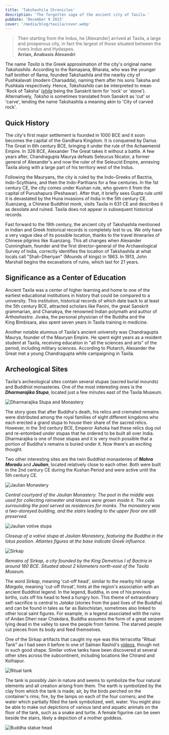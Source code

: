 ```yaml
---
title: 'Takshashila Chronicles'
description: 'The forgotten saga of the ancient city of Taxila.'
pubDate: 'December 9 2023'
cover: '/media/blog/taxila/cover.webp'
---
```


> Then starting from the Indus, he \[Alexander] arrived at Taxila, a large and prosperous city, in fact the largest of those situated between the rivers Indus and Hydaspes.  
> **Arrian, Anabasis Alexandri**

The name _Taxila_ is the Greek approximation of the city's original name _Takshashila_. According to the Ramayana, Bharata, who was the younger half brother of Rama, founded Takshashila and the nearby city of Pushkalavati (modern Charsadda), naming them after his sons Taksha and Pushkala respectively. Hence, _Takshashila_ can be interpreted to mean 'Rock of Taksha' ([_shila_](https://en.wiktionary.org/wiki/%E0%A4%B6%E0%A4%BF%E0%A4%B2%E0%A4%BE) being the Sanskrit term for 'rock' or 'stone'). Alternatively, _Taksha_ is sometimes translated from Sanskrit as 'cut' or 'carve', lending the name Takshashila a meaning akin to 'City of carved rock'.

## Quick History

The city's first major settlement is founded in 1000 BCE and it soon becomes the capital of the Gandhara Kingdom. It is conquered by Darius The Great in 6th century BCE, bringing it under the rule of the Achaemenid Empire. In 326 BCE, Alexander The Great takes it without a battle. A few years after, Chandragupta Maurya defeats Seleucus Nicator, a former general of Alexander's and now the ruler of the Seleucid Empire, annexing Taxila along with a large part of his territory west of the Indus.

Following the Mauryans, the city is ruled by the Indo-Greeks of Bactria, Indo-Scythians, and then the Indo-Parthians for a few centuries. In the 1st century CE, the city comes under Kushan rule, who govern it from the capital of Purushapura (Peshawar). After that, it briefly sees Gupta rule until it is devastated by the Huna invasions of India in the 5th century CE. Xuanzang, a Chinese Buddhist monk, visits Taxila in 631 CE and describes it as desolate and ruined. Taxila does not appear in subsequent historical records.

Fast forward to the 19th century, the ancient city of Takshashila mentioned in Indian and Greek historical records is completely lost to us. We only have a very vague idea of its possible location, thanks to the travel itineraries of Chinese pilgrims like Xuanzang. This all changes when Alexander Cunningham, founder and the first director-general of the Archaeological Survey of India, correctly identifies the location of Takshashila at what locals call "Shah-Dheriyan" (Mounds of kings) in 1863. In 1913, John Marshall begins the excavations of ruins, which last for 21 years.

## Significance as a Center of Education

Ancient Taxila was a center of higher learning and home to one of the earliest educational institutions in history that could be compared to a university. This institution, historical records of which date back to at least the 5th century BCE, attracted scholars like Panini, the great Sanskrit grammarian, and Chanakya, the renowned Indian polymath and author of _Arthashastra_. Jivaka, the personal physician of the Buddha and the King Bimbisara, also spent seven years in Taxila training in medicine.

Another notable alumnus of Taxila's ancient university was Chandragupta Maurya, founder of the Mauryan Empire. He spent eight years as a resident student at Taxila, receiving education in "all the sciences and arts" of the period, including military sciences. According to Plutarch, Alexander the Great met a young Chandragupta while campaigning in Taxila.

## Archeological Sites

Taxila's archeological sites contain several stupas (sacred burial mounds) and Buddhist monasteries. One of the most interesting ones is the _**Dharmarajika Stupa**_, located just a few minutes east of the Taxila Museum.

![Dharmarajika Stupa and Monastery](/media/blog/taxila/dharmarajika.jpg)

The story goes that after Buddha's death, his relics and cremated remains were distributed among the royal families of eight different kingdoms who each erected a grand stupa to house their share of the sacred relics. However, in the 3rd century BCE, Emperor Ashoka had these relics dug out and re-entombed under stupas that he ordered to be built all over India. Dharmarajika is one of those stupas and it is very much possible that a portion of Buddha's remains is buried under it. Now there's an exciting thought.

Two other interesting sites are the twin Buddhist monasteries of _**Mohra Moradu**_ and _**Jaulian**_, located relatively close to each other. Both were built in the 2nd century CE during the Kushan Period and were active until the 5th century CE.

![Jaulian Monastery](/media/blog/taxila/jaulian.webp)

_Central courtyard of the Jaulian Monastery. The pool in the middle was used for collecting rainwater and lotuses were grown inside it. The cells surrounding the pool served as residences for monks. The monastery was a two-storeyed building, and the stairs leading to the upper floor are still preserved._

![Jaulian votive stupa](/media/blog/taxila/votive-stupa.webp)

_Closeup of a votive stupa at Jaulian Monastery, featuring the Buddha in the lotus position. Atlantes figures at the base indicate Greek influence._

![Sirkap](/media/blog/taxila/sirkap.webp)

_Remains of Sirkap, a city founded by the King Demetrius I of Bactria in around 180 BCE. Situated about 2 kilometers north-east of the Taxila Museum._

The word _Sirkap_, meaning 'cut-off head', similar to the nearby hill range _Margala_, meaning 'cut-off throat', hints at the region's association with an ancient Buddhist legend. In the legend, Buddha, in one of his previous births, cuts off his head to feed a hungry lion. This theme of extraordinary self-sacrifice is central to _Jataka_ (stories from the past lives of the Buddha) and can be found in tales as far as Balochistan, sometimes also linked to other local saint figures. For example, in a legend associated with the ruins of Andan Dheri near Chakdara, Buddha assumes the form of a great serpent lying dead in the valley to save the people from famine. The starved people cut pieces from its body and feed themselves.

One of the Sirkap artifacts that caught my eye was this terracotta "Ritual Tank" as I had seen it before in one of Salman Rashid's [videos](https://www.youtube.com/@odysseuslahori), though not in such good shape. Similar votive tanks have been discovered at several other sites across the subcontinent, including locations like Chirand and Kolhapur.

![Ritual tank](/media/blog/taxila/ritual-tank.webp)

The tank is possibly Jain in nature and seems to symbolize the four natural elements and all creation arising from them. The earth is symbolized by the clay from which the tank is made; air, by the birds perched on the container's rims; fire, by the lamps on each of the four corners; and the water which partially filled the tank symbolized, well, water. You might also be able to make out depictions of various land and aquatic animals on the floor of the tank, such as a snake and turtle. A female figurine can be seen beside the stairs, likely a depiction of a mother goddess.

![Buddha statue head](/media/blog/taxila/buddha-head.webp)
